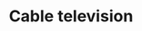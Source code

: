 ---
title: Cable television
longTitle: 'Cable television'
tags:
- gccommon
french:
- "[[Cablodistribution]]"
usedFor:
- "[[Cable broadcasting]]"
- "[[Cable distribution]]"
- "[[Cable services]]"
- "[[TV distribution]]"
- "[[Television distribution]]"
---